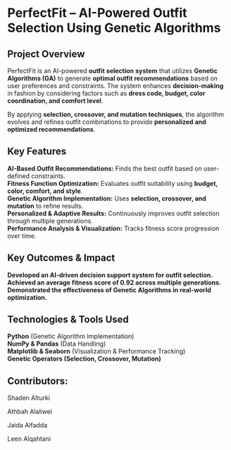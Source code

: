 # PerfectFit – AI-Powered Outfit Selection Using Genetic Algorithms  

## Project Overview  
PerfectFit is an AI-powered **outfit selection system** that utilizes **Genetic Algorithms (GA)** to generate **optimal outfit recommendations** based on user preferences and constraints. The system enhances **decision-making** in fashion by considering factors such as **dress code, budget, color coordination, and comfort level**.  

By applying **selection, crossover, and mutation techniques**, the algorithm evolves and refines outfit combinations to provide **personalized and optimized recommendations**.  

## Key Features  
**AI-Based Outfit Recommendations:** Finds the best outfit based on user-defined constraints.  
**Fitness Function Optimization:** Evaluates outfit suitability using **budget, color, comfort, and style**.  
**Genetic Algorithm Implementation:** Uses **selection, crossover, and mutation** to refine results.  
**Personalized & Adaptive Results:** Continuously improves outfit selection through multiple generations.  
**Performance Analysis & Visualization:** Tracks fitness score progression over time.  

## Key Outcomes & Impact  
 **Developed an AI-driven decision support system for outfit selection.**  
 **Achieved an average fitness score of 0.92 across multiple generations.**  
 **Demonstrated the effectiveness of Genetic Algorithms in real-world optimization.**  

## Technologies & Tools Used  
 **Python** (Genetic Algorithm Implementation)  
 **NumPy & Pandas** (Data Handling)  
 **Matplotlib & Seaborn** (Visualization & Performance Tracking)  
 **Genetic Operators (Selection, Crossover, Mutation)**  

## Contributors:

Shaden Alturki

Athbah Alaliwei

Jaida Alfadda

Leen Alqahtani
